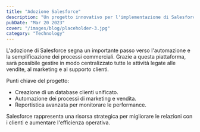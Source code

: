 ```yaml
---
title: "Adozione Salesforce"
description: "Un progetto innovativo per l'implementazione di Salesforce, migliorando la gestione dei processi commerciali e delle relazioni con i clienti."
pubDate: "Mar 20 2023"
cover: "/images/blog/placeholder-3.jpg"
category: "Technology"
---
```


L'adozione di Salesforce segna un importante passo verso l'automazione e la semplificazione dei processi commerciali. Grazie a questa piattaforma, sarà possibile gestire in modo centralizzato tutte le attività legate alle vendite, al marketing e al supporto clienti.

Punti chiave del progetto:
- Creazione di un database clienti unificato.
- Automazione dei processi di marketing e vendita.
- Reportistica avanzata per monitorare le performance.

Salesforce rappresenta una risorsa strategica per migliorare le relazioni con i clienti e aumentare l'efficienza operativa.
